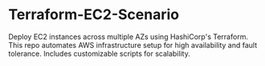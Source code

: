 # Terraform-EC2-Scenario
Deploy EC2 instances across multiple AZs using HashiCorp's Terraform. This repo automates AWS infrastructure setup for high availability and fault tolerance. Includes customizable scripts for scalability.
